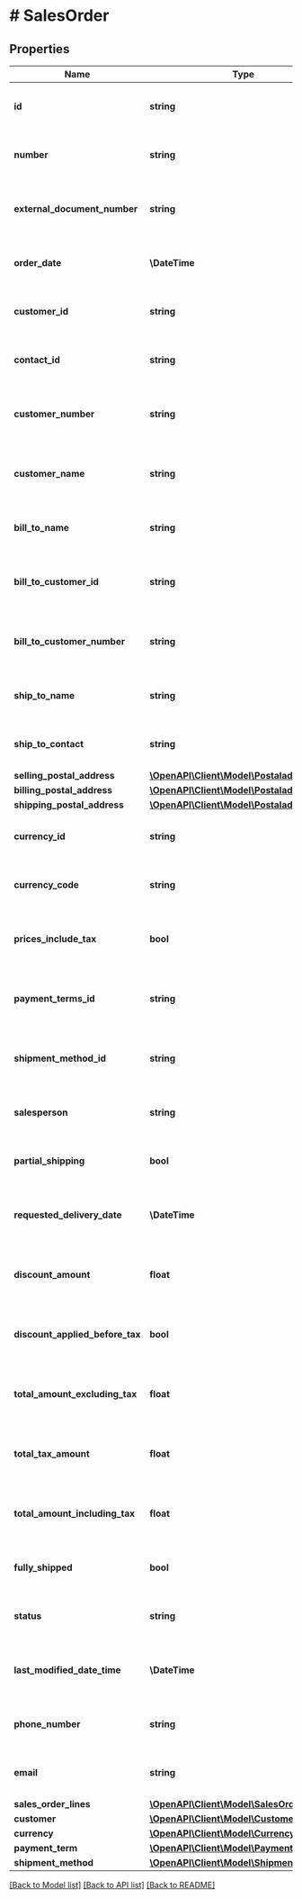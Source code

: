 # # SalesOrder

## Properties

Name | Type | Description | Notes
------------ | ------------- | ------------- | -------------
**id** | **string** | (v1.0) The id property for the Dynamics 365 Business Central salesOrder entity | [optional]
**number** | **string** | (v1.0) The number property for the Dynamics 365 Business Central salesOrder entity | [optional]
**external_document_number** | **string** | (v1.0) The externalDocumentNumber property for the Dynamics 365 Business Central salesOrder entity | [optional]
**order_date** | **\DateTime** | (v1.0) The orderDate property for the Dynamics 365 Business Central salesOrder entity | [optional]
**customer_id** | **string** | (v1.0) The customerId property for the Dynamics 365 Business Central salesOrder entity | [optional]
**contact_id** | **string** | (v1.0) The contactId property for the Dynamics 365 Business Central salesOrder entity | [optional]
**customer_number** | **string** | (v1.0) The customerNumber property for the Dynamics 365 Business Central salesOrder entity | [optional]
**customer_name** | **string** | (v1.0) The customerName property for the Dynamics 365 Business Central salesOrder entity | [optional]
**bill_to_name** | **string** | (v1.0) The billToName property for the Dynamics 365 Business Central salesOrder entity | [optional]
**bill_to_customer_id** | **string** | (v1.0) The billToCustomerId property for the Dynamics 365 Business Central salesOrder entity | [optional]
**bill_to_customer_number** | **string** | (v1.0) The billToCustomerNumber property for the Dynamics 365 Business Central salesOrder entity | [optional]
**ship_to_name** | **string** | (v1.0) The shipToName property for the Dynamics 365 Business Central salesOrder entity | [optional]
**ship_to_contact** | **string** | (v1.0) The shipToContact property for the Dynamics 365 Business Central salesOrder entity | [optional]
**selling_postal_address** | [**\OpenAPI\Client\Model\Postaladdresstype**](Postaladdresstype.md) |  | [optional]
**billing_postal_address** | [**\OpenAPI\Client\Model\Postaladdresstype**](Postaladdresstype.md) |  | [optional]
**shipping_postal_address** | [**\OpenAPI\Client\Model\Postaladdresstype**](Postaladdresstype.md) |  | [optional]
**currency_id** | **string** | (v1.0) The currencyId property for the Dynamics 365 Business Central salesOrder entity | [optional]
**currency_code** | **string** | (v1.0) The currencyCode property for the Dynamics 365 Business Central salesOrder entity | [optional]
**prices_include_tax** | **bool** | (v1.0) The pricesIncludeTax property for the Dynamics 365 Business Central salesOrder entity | [optional]
**payment_terms_id** | **string** | (v1.0) The paymentTermsId property for the Dynamics 365 Business Central salesOrder entity | [optional]
**shipment_method_id** | **string** | (v1.0) The shipmentMethodId property for the Dynamics 365 Business Central salesOrder entity | [optional]
**salesperson** | **string** | (v1.0) The salesperson property for the Dynamics 365 Business Central salesOrder entity | [optional]
**partial_shipping** | **bool** | (v1.0) The partialShipping property for the Dynamics 365 Business Central salesOrder entity | [optional]
**requested_delivery_date** | **\DateTime** | (v1.0) The requestedDeliveryDate property for the Dynamics 365 Business Central salesOrder entity | [optional]
**discount_amount** | **float** | (v1.0) The discountAmount property for the Dynamics 365 Business Central salesOrder entity | [optional]
**discount_applied_before_tax** | **bool** | (v1.0) The discountAppliedBeforeTax property for the Dynamics 365 Business Central salesOrder entity | [optional]
**total_amount_excluding_tax** | **float** | (v1.0) The totalAmountExcludingTax property for the Dynamics 365 Business Central salesOrder entity | [optional]
**total_tax_amount** | **float** | (v1.0) The totalTaxAmount property for the Dynamics 365 Business Central salesOrder entity | [optional]
**total_amount_including_tax** | **float** | (v1.0) The totalAmountIncludingTax property for the Dynamics 365 Business Central salesOrder entity | [optional]
**fully_shipped** | **bool** | (v1.0) The fullyShipped property for the Dynamics 365 Business Central salesOrder entity | [optional]
**status** | **string** | (v1.0) The status property for the Dynamics 365 Business Central salesOrder entity | [optional]
**last_modified_date_time** | **\DateTime** | (v1.0) The lastModifiedDateTime property for the Dynamics 365 Business Central salesOrder entity | [optional]
**phone_number** | **string** | (v1.0) The phoneNumber property for the Dynamics 365 Business Central salesOrder entity | [optional]
**email** | **string** | (v1.0) The email property for the Dynamics 365 Business Central salesOrder entity | [optional]
**sales_order_lines** | [**\OpenAPI\Client\Model\SalesOrderLine[]**](SalesOrderLine.md) |  | [optional]
**customer** | [**\OpenAPI\Client\Model\Customer**](Customer.md) |  | [optional]
**currency** | [**\OpenAPI\Client\Model\Currency**](Currency.md) |  | [optional]
**payment_term** | [**\OpenAPI\Client\Model\PaymentTerm**](PaymentTerm.md) |  | [optional]
**shipment_method** | [**\OpenAPI\Client\Model\ShipmentMethod**](ShipmentMethod.md) |  | [optional]

[[Back to Model list]](../../README.md#models) [[Back to API list]](../../README.md#endpoints) [[Back to README]](../../README.md)
